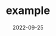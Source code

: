 ---
title: example
date: 2022-09-25
description: "Hello World"
tags: ['example']
icon: '👍'
color: '#f8bbd0'
publish: false
---